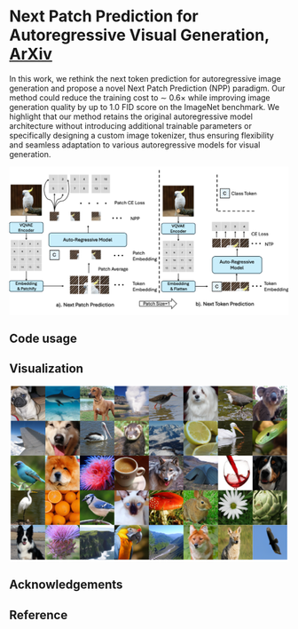 # Next Patch Prediction for Autoregressive Visual Generation, [ArXiv](https://arxiv.org/abs/)

In this work, we rethink the next token prediction for autoregressive image generation and propose a novel Next Patch Prediction (NPP) paradigm. Our method could reduce the training cost to
∼ 0.6× while improving image generation quality by up to 1.0 FID score on the
ImageNet benchmark. We highlight that our method retains the original autoregressive model architecture without introducing additional trainable parameters
or specifically designing a custom image tokenizer, thus ensuring flexibility and
seamless adaptation to various autoregressive models for visual generation.

<div  align="center">    
 <img src="./assets/framework1.png" width = "666"  align=center />
</div>

## Code usage


## Visualization
<div  align="center">    
 <img src="./assets/vis.png" width = "666"  align=center />
</div>

## Acknowledgements

## Reference
